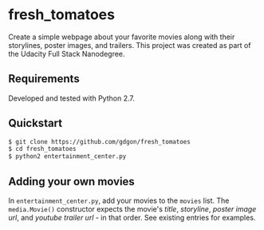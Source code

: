 # fresh_tomatoes
Create a simple webpage about your favorite movies along with their storylines, poster images, and trailers. This project was created as part of the Udacity Full Stack Nanodegree.

## Requirements
Developed and tested with Python 2.7.

## Quickstart
```bash
$ git clone https://github.com/gdgon/fresh_tomatoes
$ cd fresh_tomatoes
$ python2 entertainment_center.py
```

## Adding your own movies
In `entertainment_center.py`, add your movies to the `movies` list. The `media.Movie()` constructor expects the movie's _title_, _storyline_, _poster_ _image_ _url_, and _youtube_ _trailer_ _url_ - in that order. See existing entries for examples.
